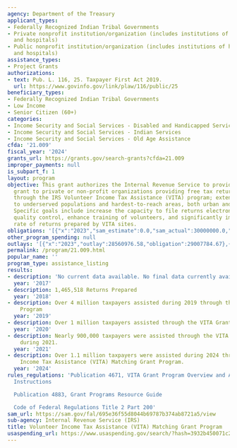 ```yaml
---
agency: Department of the Treasury
applicant_types:
- Federally Recognized Indian Tribal Governments
- Private nonprofit institution/organization (includes institutions of higher education
  and hospitals)
- Public nonprofit institution/organization (includes institutions of higher education
  and hospitals)
assistance_types:
- Project Grants
authorizations:
- text: Pub. L. 116, 25. Taxpayer First Act 2019.
  url: https://www.govinfo.gov/link/plaw/116/public/25
beneficiary_types:
- Federally Recognized Indian Tribal Governments
- Low Income
- Senior Citizen (60+)
categories:
- Income Security and Social Services - Disabled and Handicapped Services
- Income Security and Social Services - Indian Services
- Income Security and Social Services - Old Age Assistance
cfda: '21.009'
fiscal_year: '2024'
grants_url: https://grants.gov/search-grants?cfda=21.009
improper_payments: null
is_subpart_f: 1
layout: program
objective: This grant authorizes the Internal Revenue Service to provide a matching
  grant to private or non-profit organizations providing free tax return preparation
  through the IRS Volunteer Income Tax Assistance (VITA) program; extending VITA services
  to underserved populations and hardest-to-reach areas, both urban and non-urban.
  Specific goals include increase the capacity to file returns electronically, heighten
  quality control, enhance training of volunteers, and significantly improve the accuracy
  rate of returns prepared by VITA sites.
obligations: '[{"x":"2023","sam_estimate":0.0,"sam_actual":30000000.0,"usa_spending_actual":29363979.2},{"x":"2024","sam_estimate":0.0,"sam_actual":41000000.0,"usa_spending_actual":36566145.03},{"x":"2025","sam_estimate":0.0,"sam_actual":41000000.0,"usa_spending_actual":39937575.5}]'
other_program_spending: null
outlays: '[{"x":"2023","outlay":28560976.58,"obligation":29007784.67},{"x":"2024","outlay":33508979.91,"obligation":37283424.82},{"x":"2025","outlay":21005166.94,"obligation":40615064.8}]'
permalink: /program/21.009.html
popular_name: ''
program_type: assistance_listing
results:
- description: 'No current data available. No final data currently available.  '
  year: '2017'
- description: 1,465,518 Returns Prepared
  year: '2018'
- description: Over 4 million taxpayers assisted during 2019 through the VITA Grant
    Program
  year: '2019'
- description: Over 1 million taxpayers assisted through the VITA Grant during 2020
  year: '2020'
- description: Nearly 900,000 taxpayers were assisted through the VITA Grant Program
    during 2021.
  year: '2021'
- description: Over 1.1 million taxpayers were assisted during 2024 through the Volunteer
    Income Tax Assistance (VITA) Matching Grant Program.
  year: '2024'
rules_regulations: 'Publication 4671, VITA Grant Program Overview and Application
  Instructions

  Publication 4883, Grant Programs Resource Guide

  Code of Federal Regulations Title 2 Part 200'
sam_url: https://sam.gov/fal/695e36f55d8044b69787b374ab8721a5/view
sub-agency: Internal Revenue Service (IRS)
title: Volunteer Income Tax Assistance (VITA) Matching Grant Program
usaspending_url: https://www.usaspending.gov/search/?hash=3932b450071c2227fe5f72227c361076
---
```

